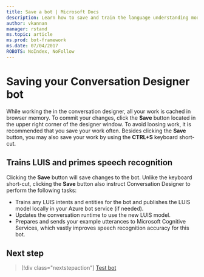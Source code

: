```yaml
---
title: Save a bot | Microsoft Docs
description: Learn how to save and train the language understanding model and prime speech recognition in an Conversation Designer bot.
author: vkannan
manager: rstand
ms.topic: article
ms.prod: bot-framework
ms.date: 07/04/2017
ROBOTS: NoIndex, NoFollow
---
```


# Saving your Conversation Designer bot

While working the in the conversation designer, all your work is cached in browser memory. To commit your changes, click the **Save** button located in the upper right corner of the designer window. To avoid loosing work, it is recommended that you save your work often. Besides clicking the **Save** button, you may also save your work by using the **CTRL+S** keyboard short-cut.

## Trains LUIS and primes speech recognition

Clicking the **Save** button will save changes to the bot. Unlike the keyboard short-cut, clicking the **Save** button also instruct Conversation Designer to perform the following tasks:

- Trains any LUIS intents and entities for the bot and publishes the LUIS model locally in your Azure bot service (if needed).
- Updates the conversation runtime to use the new LUIS model.
- Prepares and sends your example utterances to Microsoft Cognitive Services, which vastly improves speech recognition accuracy for this bot.

## Next step
> [!div class="nextstepaction"]
> [Test bot](conversation-designer-debug-bot.md)
